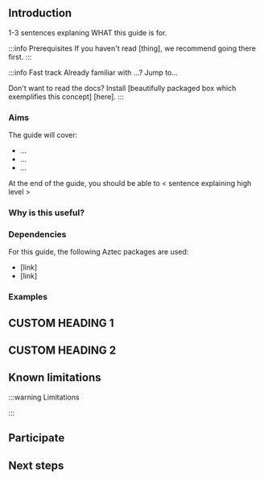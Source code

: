 <!--

Hi there!

This is a TEMPLATE for a "HOW TO DO SOMETHING" guide.

-->

<!--

Here are some tips on writing style:

For CONSISTENCY between authors, YOU MUST use this layout and these headings.

The bulk of your explanations will go in the CUSTOM HEADING sections.



Be very direct, like a RECIPE book.

Not much prose. Prefer bullets, single sentences, copyable code snippets. Devs are lazy and don't want to read lots.

Deeper PROTOCOL discussion (under the hood explanations / justifying your protocol decisions) should go in the [protocol](../../protocol/) section. -->

<!-- Code snippets should be as minimal as possible. Get to the point. Remember, you can use #include_code syntax for code snippets (see the README.md) -->

## Introduction

1-3 sentences explaning WHAT this guide is for.

:::info Prerequisites
If you haven't read [thing], we recommend going there first.
:::

<!-- OR -->

:::info Fast track
Already familiar with ...? Jump to...
<!-- AND / OR -->
Don't want to read the docs? Install [beautifully packaged box which exemplifies this concept] [here].
:::

### Aims

The guide will cover:

- ...
- ...
- ...

At the end of the guide, you should be able to \< sentence explaining high level >

### Why is this useful?

<!-- Contextualise why a dapp developer needs this. What use cases / products / features does this unlock? Any real world examples? -->

### Dependencies

For this guide, the following Aztec packages are used:
- [link]
- [link]

### Examples

<!-- If applicable, link to example code. -->


## CUSTOM HEADING 1

<!-- This is the 'meat' of this document -->

## CUSTOM HEADING 2


## Known limitations

:::warning Limitations
<!--
It's vital that we're honest and direct about:
- Things which don't work yet
- SECURITY LIMITATIONS
- Knacks / hacks
- Planned fixes / features.

Please bullet-list anything you can think of here.
-->
:::


## Participate

<!-- TBC: link to boilerplate page on how to contribute / participate.  -->


## Next steps

<!-- 
What should a dev read next?
What should a dev build next?
What can a dev try?
-->


<!-- IMPORT THE DISCLAIMER AT THE END (you'll need to make sure the path is correct) -->
<!-- import Disclaimer from "./aztec/common/\_disclaimer.mdx";
<Disclaimer/> -->